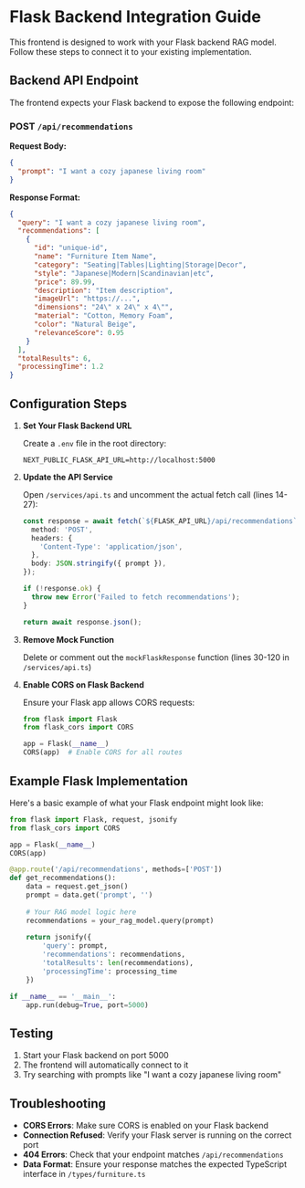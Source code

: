 # Flask Backend Integration Guide

This frontend is designed to work with your Flask backend RAG model. Follow these steps to connect it to your existing implementation.

## Backend API Endpoint

The frontend expects your Flask backend to expose the following endpoint:

### POST `/api/recommendations`

**Request Body:**
```json
{
  "prompt": "I want a cozy japanese living room"
}
```

**Response Format:**
```json
{
  "query": "I want a cozy japanese living room",
  "recommendations": [
    {
      "id": "unique-id",
      "name": "Furniture Item Name",
      "category": "Seating|Tables|Lighting|Storage|Decor",
      "style": "Japanese|Modern|Scandinavian|etc",
      "price": 89.99,
      "description": "Item description",
      "imageUrl": "https://...",
      "dimensions": "24\" x 24\" x 4\"",
      "material": "Cotton, Memory Foam",
      "color": "Natural Beige",
      "relevanceScore": 0.95
    }
  ],
  "totalResults": 6,
  "processingTime": 1.2
}
```

## Configuration Steps

1. **Set Your Flask Backend URL**

   Create a `.env` file in the root directory:
   ```
   NEXT_PUBLIC_FLASK_API_URL=http://localhost:5000
   ```

2. **Update the API Service**

   Open `/services/api.ts` and uncomment the actual fetch call (lines 14-27):
   ```typescript
   const response = await fetch(`${FLASK_API_URL}/api/recommendations`, {
     method: 'POST',
     headers: {
       'Content-Type': 'application/json',
     },
     body: JSON.stringify({ prompt }),
   });
   
   if (!response.ok) {
     throw new Error('Failed to fetch recommendations');
   }
   
   return await response.json();
   ```

3. **Remove Mock Function**

   Delete or comment out the `mockFlaskResponse` function (lines 30-120 in `/services/api.ts`)

4. **Enable CORS on Flask Backend**

   Ensure your Flask app allows CORS requests:
   ```python
   from flask import Flask
   from flask_cors import CORS

   app = Flask(__name__)
   CORS(app)  # Enable CORS for all routes
   ```

## Example Flask Implementation

Here's a basic example of what your Flask endpoint might look like:

```python
from flask import Flask, request, jsonify
from flask_cors import CORS

app = Flask(__name__)
CORS(app)

@app.route('/api/recommendations', methods=['POST'])
def get_recommendations():
    data = request.get_json()
    prompt = data.get('prompt', '')
    
    # Your RAG model logic here
    recommendations = your_rag_model.query(prompt)
    
    return jsonify({
        'query': prompt,
        'recommendations': recommendations,
        'totalResults': len(recommendations),
        'processingTime': processing_time
    })

if __name__ == '__main__':
    app.run(debug=True, port=5000)
```

## Testing

1. Start your Flask backend on port 5000
2. The frontend will automatically connect to it
3. Try searching with prompts like "I want a cozy japanese living room"

## Troubleshooting

- **CORS Errors**: Make sure CORS is enabled on your Flask backend
- **Connection Refused**: Verify your Flask server is running on the correct port
- **404 Errors**: Check that your endpoint matches `/api/recommendations`
- **Data Format**: Ensure your response matches the expected TypeScript interface in `/types/furniture.ts`
